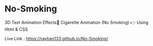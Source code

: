 # No-Smoking
3D Text Animation Effects🚬 Cigarette Animation (No Smoking) 👉 Using Html &amp; CSS

Live Link : https://rayhan133.github.io/No-Smoking/
